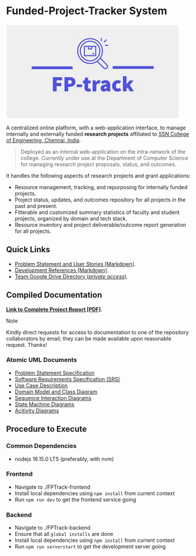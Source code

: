 # Funded-Project-Tracker System

![FP-Tracker-Logo](assets/logo.png?raw=true)

A centralized online platform, with a web-application interface, to manage internally and externally funded **research projects** affiliated to [SSN College of Engineering, Chennai, India](https://www.ssn.edu.in/college-of-engineering/).

> Deployed as an internal web-application on the intra-network of the college. Currently under use at the Department of Computer Science for managing research project proposals, status, and outcomes.

It handles the following aspects of research projects and grant applications:
- Resource management, tracking, and repurposing for internally funded projects.
- Project status, updates, and outcomes repository for all projects in the past and present.
- Filterable and customized summary statistics of faculty and student projects, organized by domain and tech stack.
- Resource inventory and project deliverable/outcome report generation for all projects.

## Quick Links
- [Problem Statement and User Stories [Markdown]](./docs/problem-statement.md).
- [Development References [Markdown]](./docs/development-references.md).
- [Team Google Drive Directory (_private access_)](https://drive.google.com/drive/folders/1q4Pmt54Smr6XTmxe8-WBDu5sHodzzcVc?usp=sharing).

## Compiled Documentation

[**Link to Complete Project Report [PDF]**](https://drive.google.com/file/d/1-ugSlGmEHbMfo-DBxR1wm4ZShB_HDwF-/view?usp=sharing).

> [!NOTE]
> Kindly direct requests for access to documentation to one of the repository collaborators by email; they can be made available upon reasonable request. Thanks!

### Atomic UML Documents
- [Problem Statement Specification](https://drive.google.com/file/d/12lmrwYze91KfEdE4WlvUXiz-RDvtJo6p/view?usp=sharing)
- [Software Requirements Specification (SRS)](https://drive.google.com/file/d/17_LVAnczzPp9dCqcMjCTuRk5oyWuHSey/view?usp=sharing)
- [Use Case Description](https://drive.google.com/file/d/1EWN7n4BdxVWAyzEIRaZPsam0lJF2VHPR/view?usp=sharing)
- [Domain Model and Class Diagram](https://drive.google.com/file/d/1mdhwhTaIcUtHynZvmKQYCgOhw7ryTXJi/view?usp=sharing)
- [Sequence Interaction Diagrams](https://drive.google.com/file/d/1sXMSgy5DzYcDDZwpKN5_dZdbmhOel501/view?usp=sharing)
- [State Machine Diagrams](https://drive.google.com/file/d/1UlJB45QFjSIvGsh330DjKgyfvKjCrP0Z/view?usp=sharing)
- [Acitivity Diagrams](https://drive.google.com/file/d/12TvG0STKMjBehhBIDZHklc6XvqFTVLRf/view?usp=sharing)

## Procedure to Execute

### Common Dependencies

- nodejs 16.15.0 LTS (preferably, with nvm)

### Frontend
- Navigate to ./FPTrack-frontend
- Install local dependencies using `npm install` from current context
- Run `npm run dev` to get the frontend service going

### Backend
- Navigate to ./FPTrack-backend
- Ensure that all `global installs` are done
- Install local dependencies using `npm install` from current context
- Run `npm run serverstart` to get the development server going
